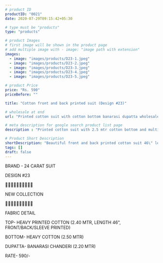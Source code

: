 ```yaml
---
# product ID
productID: "0021"
date: 2020-07-29T09:15:42+05:30

# type must be "products"
type: "products"

# product Images
# first image will be shown in the product page
# add multiple image with - image: "image path with extension"
images:
  - image: "images/products/D23-1.jpeg"
  - image: "images/products/D23-2.jpeg"
  - image: "images/products/D23-3.jpeg"
  - image: "images/products/D23-4.jpeg"
  - image: "images/products/D23-5.jpeg"

# product Price
price: "Rs. 590"
priceBefore: ""

title: "Cotton front and back printed suit (Design #23)"

# wholesale at end 
url: "Printed cotton suit with cotton bottom banarasi dupatta wholesale design23"

# meta description for google search product list page
description : "Printed cotton suit with 2.5 mtr cotton bottom and multi color banarasi dupatta"

# Product Short Description
shortDescription: "Beautiful front and back printed cotton suit 46\" length with mirror and glass beads handwork, 2.5 mtr cotton bottom and multi colored banarasi dupatta."
tags: []
draft: false
---
```

BRAND - 24 CARAT SUIT

DESIGN #23

💐💐💐💐💐💐💐💐💐💐

NEW COLLECTION

🌷🌷🌷🌷🌷🌷🌷🌷🌷🌷

FABRIC DETAIL

TOP- HEAVY PRINTED COTTON  (2.40 MTR, LENGTH 46", FRONT/BACK/SLEEVE PRINTED)

BOTTOM- HEAVY COTTON (2.50 MTR)

DUPATTA- BANARASI CHANDERI (2.20 MTR)

RATE- 590/-
